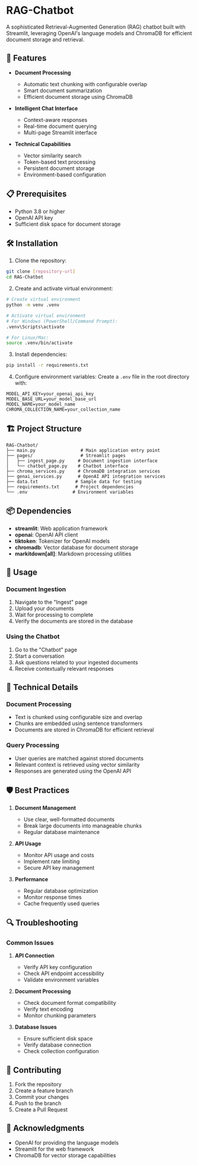 # RAG-Chatbot

A sophisticated Retrieval-Augmented Generation (RAG) chatbot built with Streamlit, leveraging OpenAI's language models and ChromaDB for efficient document storage and retrieval.

## 🚀 Features

- **Document Processing**
  - Automatic text chunking with configurable overlap
  - Smart document summarization
  - Efficient document storage using ChromaDB

- **Intelligent Chat Interface**
  - Context-aware responses
  - Real-time document querying
  - Multi-page Streamlit interface

- **Technical Capabilities**
  - Vector similarity search
  - Token-based text processing
  - Persistent document storage
  - Environment-based configuration

## 📋 Prerequisites

- Python 3.8 or higher
- OpenAI API key
- Sufficient disk space for document storage

## 🛠️ Installation

1. Clone the repository:
```bash
git clone [repository-url]
cd RAG-Chatbot
```

2. Create and activate virtual environment:
```bash
# Create virtual environment
python -m venv .venv

# Activate virtual environment
# For Windows (PowerShell/Command Prompt):
.venv\Scripts\activate

# For Linux/Mac:
source .venv/bin/activate
```

3. Install dependencies:
```bash
pip install -r requirements.txt
```

4. Configure environment variables:
Create a `.env` file in the root directory with:
```
MODEL_API_KEY=your_openai_api_key
MODEL_BASE_URL=your_model_base_url
MODEL_NAME=your_model_name
CHROMA_COLLECTION_NAME=your_collection_name
```

## 🏗️ Project Structure

```
RAG-Chatbot/
├── main.py                 # Main application entry point
├── pages/                  # Streamlit pages
│   ├── ingest_page.py     # Document ingestion interface
│   └── chatbot_page.py    # Chatbot interface
├── chroma_services.py     # ChromaDB integration services
├── genai_services.py      # OpenAI API integration services
├── data.txt              # Sample data for testing
├── requirements.txt      # Project dependencies
└── .env                 # Environment variables
```

## 📦 Dependencies

- **streamlit**: Web application framework
- **openai**: OpenAI API client
- **tiktoken**: Tokenizer for OpenAI models
- **chromadb**: Vector database for document storage
- **markitdown[all]**: Markdown processing utilities

## 🚀 Usage

### Document Ingestion
1. Navigate to the "Ingest" page
2. Upload your documents
3. Wait for processing to complete
4. Verify the documents are stored in the database

### Using the Chatbot
1. Go to the "Chatbot" page
2. Start a conversation
3. Ask questions related to your ingested documents
4. Receive contextually relevant responses

## 🔧 Technical Details

### Document Processing
- Text is chunked using configurable size and overlap
- Chunks are embedded using sentence transformers
- Documents are stored in ChromaDB for efficient retrieval

### Query Processing
- User queries are matched against stored documents
- Relevant context is retrieved using vector similarity
- Responses are generated using the OpenAI API

## 🛡️ Best Practices

1. **Document Management**
   - Use clear, well-formatted documents
   - Break large documents into manageable chunks
   - Regular database maintenance

2. **API Usage**
   - Monitor API usage and costs
   - Implement rate limiting
   - Secure API key management

3. **Performance**
   - Regular database optimization
   - Monitor response times
   - Cache frequently used queries

## 🔍 Troubleshooting

### Common Issues

1. **API Connection**
   - Verify API key configuration
   - Check API endpoint accessibility
   - Validate environment variables

2. **Document Processing**
   - Check document format compatibility
   - Verify text encoding
   - Monitor chunking parameters

3. **Database Issues**
   - Ensure sufficient disk space
   - Verify database connection
   - Check collection configuration

## 🤝 Contributing

1. Fork the repository
2. Create a feature branch
3. Commit your changes
4. Push to the branch
5. Create a Pull Request



## 🙏 Acknowledgments

- OpenAI for providing the language models
- Streamlit for the web framework
- ChromaDB for vector storage capabilities 